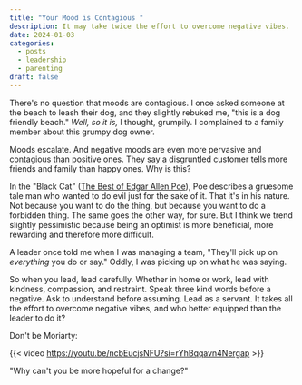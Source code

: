 ```yaml
---
title: "Your Mood is Contagious "
description: It may take twice the effort to overcome negative vibes.
date: 2024-01-03
categories:
  - posts
  - leadership
  - parenting
draft: false
---
```

There's no question that moods are contagious. I once asked someone at the beach to leash their dog, and they slightly rebuked me, "this is a dog friendly beach." *Well, so it is,* I thought, grumpily. I complained to a family member about this grumpy dog owner.

Moods escalate. And negative moods are even more pervasive and contagious than positive ones. They say a disgruntled customer tells more friends and family than happy ones. Why is this?

In the "Black Cat" ([The Best of Edgar Allen Poe](../book-review/the-best-of-edgar-allen-poe.md)), Poe describes a gruesome tale man who wanted to do evil just for the sake of it. That it's in his nature. Not because you want to do the thing, but because you want to do a forbidden thing. The same goes the other way, for sure. But I think we trend slightly pessimistic because being an optimist is more beneficial, more rewarding and therefore more difficult. 

A leader once told me when I was managing a team, "They'll pick up on *everything* you do or say." Oddly, I was picking up on what he was saying. 

So when you lead, lead carefully. Whether in home or work, lead with kindness, compassion, and restraint. Speak three kind words before a negative. Ask to understand before assuming. Lead as a servant. It takes all the effort to overcome negative vibes, and who better equipped than the leader to do it?

Don't be Moriarty:

{{< video https://youtu.be/ncbEucjsNFU?si=rYhBqqavn4Nergap >}} 

"Why can't you be more hopeful for a change?"
